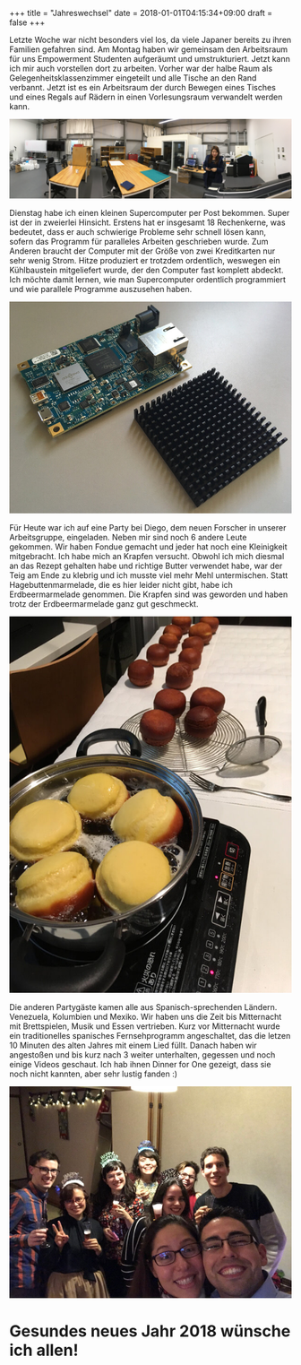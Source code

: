+++
title = "Jahreswechsel"
date = 2018-01-01T04:15:34+09:00
draft = false
+++

Letzte Woche war nicht besonders viel los, da viele Japaner bereits zu ihren
Familien gefahren sind. Am Montag haben wir gemeinsam den Arbeitsraum für uns
Empowerment Studenten aufgeräumt und umstrukturiert. Jetzt kann ich mir auch
vorstellen dort zu arbeiten. Vorher war der halbe Raum als
Gelegenheitsklassenzimmer eingeteilt und alle Tische an den Rand verbannt. Jetzt
ist es ein Arbeitsraum der durch Bewegen eines Tisches und eines Regals auf
Rädern in einen Vorlesungsraum verwandelt werden kann.

![EMP](/img/2017_12_31/EMP.jpg)

Dienstag habe ich einen kleinen Supercomputer per Post bekommen. Super ist der
in zweierlei Hinsicht. Erstens hat er insgesamt 18 Rechenkerne, was bedeutet,
dass er auch schwierige Probleme sehr schnell lösen kann, sofern das Programm
für paralleles Arbeiten geschrieben wurde. Zum Anderen braucht der Computer mit
der Größe von zwei Kreditkarten nur sehr wenig Strom. Hitze produziert er
trotzdem ordentlich, weswegen ein Kühlbaustein mitgeliefert wurde, der den
Computer fast komplett abdeckt. Ich möchte damit lernen, wie man Supercomputer
ordentlich programmiert und wie parallele Programme auszusehen haben.

![Supercomputer](/img/2017_12_31/super.jpg)

Für Heute war ich auf eine Party bei Diego, dem neuen Forscher in unserer
Arbeitsgruppe, eingeladen. Neben mir sind noch 6 andere Leute gekommen. Wir
haben Fondue gemacht und jeder hat noch eine Kleinigkeit mitgebracht. Ich habe
mich an Krapfen versucht. Obwohl ich mich diesmal an das Rezept gehalten habe
und richtige Butter verwendet habe, war der Teig am Ende zu klebrig und ich
musste viel mehr Mehl untermischen. Statt Hagebuttenmarmelade, die es hier
leider nicht gibt, habe ich Erdbeermarmelade genommen. Die Krapfen sind was
geworden und haben trotz der Erdbeermarmelade ganz gut geschmeckt.

![Krapfen](/img/2017_12_31/krapfen.jpg)

Die anderen Partygäste kamen alle aus Spanisch-sprechenden Ländern. Venezuela,
Kolumbien und Mexiko. Wir haben uns die Zeit bis Mitternacht mit Brettspielen,
Musik und Essen vertrieben. Kurz vor Mitternacht wurde ein traditionelles
spanisches Fernsehprogramm angeschaltet, das die letzen 10 Minuten des alten
Jahres mit einem Lied füllt. Danach haben wir angestoßen und bis kurz nach 3
weiter unterhalten, gegessen und noch einige Videos geschaut. Ich hab ihnen
Dinner for One gezeigt, dass sie noch nicht kannten, aber sehr lustig fanden :)

![Party](/img/2017_12_31/newyear.jpg)

# Gesundes neues Jahr 2018 wünsche ich allen!

<!-- Links: -->
[Parallella]: https://www.parallella.org
